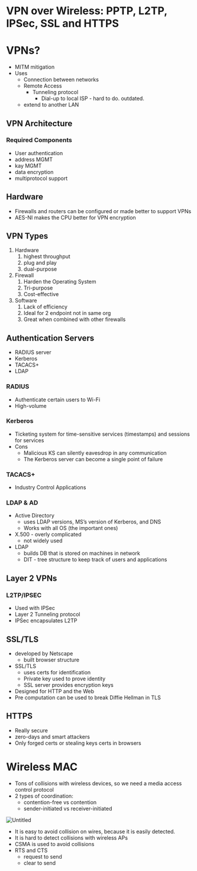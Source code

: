 # VPN over Wireless: PPTP, L2TP, IPSec, SSL and HTTPS

# VPNs?

- MITM mitigation
- Uses
    - Connection between networks
    - Remote Access
        - Tunneling protocol
            - Dial-up to local ISP - hard to do.  outdated.
    - extend to another LAN

## VPN Architecture

### Required Components

- User authentication
- address MGMT
- kay MGMT
- data encryption
- multiprotocol support

## Hardware

- Firewalls and routers can be configured or made better to support VPNs
- AES-NI makes the CPU better for VPN encryption

## VPN Types

1. Hardware
    1. highest throughput
    2. plug and play
    3. dual-purpose
2. Firewall
    1. Harden the Operating System
    2. Tri-purpose
    3. Cost-effective
3. Software
    1. Lack of efficiency
    2. Ideal for 2 endpoint not in same org
    3. Great when combined with other firewalls

## Authentication Servers

- RADIUS server
- Kerberos
- TACACS+
- LDAP

### RADIUS

- Authenticate certain users to Wi-Fi
- High-volume

### Kerberos

- Ticketing system for time-sensitive services (timestamps) and sessions for services
- Cons
    - Malicious KS can silently eavesdrop in any communication
    - The Kerberos server can become a single point of failure

### TACACS+

- Industry Control Applications

### LDAP & AD

- Active Directory
    - uses LDAP versions, MS’s version of Kerberos, and DNS
    - Works with all OS (the important ones)
- X.500 - overly complicated
    - not widely used
- LDAP
    - builds DB that is stored on machines in network
    - DIT - tree structure to keep track of users and applications

## Layer 2 VPNs

### L2TP/IPSEC

- Used with IPSec
- Layer 2 Tunneling protocol
- IPSec encapsulates L2TP

## SSL/TLS

- developed by Netscape
    - built browser structure
- SSL/TLS
    - uses certs for identification
    - Private key used to prove identity
    - SSL server provides encryption keys
- Designed for HTTP and the Web
- Pre computation can be used to break Diffie Hellman in TLS

## HTTPS

- Really secure
- zero-days and smart attackers
- Only forged certs or stealing keys certs in browsers

# Wireless MAC

- Tons of collisions with wireless devices, so we need a media access control protocol
- 2 types of coordination:
    - contention-free vs contention
    - sender-initiated vs receiver-initiated

![Untitled](VPN%20over%20Wireless%20PPTP,%20L2TP,%20IPSec,%20SSL%20and%20HTTPS%2018431dfe61d640708cac3c7777f2b4b2/Untitled.png)

- It is easy to avoid collision on wires, because it is easily detected.
- It is hard to detect collisions with wireless APs
- CSMA is used to avoid collisions
- RTS and CTS
    - request to send
    - clear to send